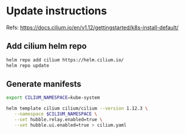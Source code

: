 # Update instructions

Refs: https://docs.cilium.io/en/v1.12/gettingstarted/k8s-install-default/

## Add cilium helm repo

```bash
helm repo add cilium https://helm.cilium.io/
helm repo update
```

## Generate manifests

```bash
export CILIUM_NAMESPACE=kube-system

helm template cilium cilium/cilium --version 1.12.3 \
   --namespace $CILIUM_NAMESPACE \
   --set hubble.relay.enabled=true \
   --set hubble.ui.enabled=true > cilium.yaml
```
